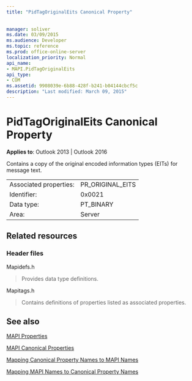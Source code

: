 ```yaml
---
title: "PidTagOriginalEits Canonical Property"
 
 
manager: soliver
ms.date: 03/09/2015
ms.audience: Developer
ms.topic: reference
ms.prod: office-online-server
localization_priority: Normal
api_name:
- MAPI.PidTagOriginalEits
api_type:
- COM
ms.assetid: 9908039e-6b88-428f-b241-b04144cbcf5c
description: "Last modified: March 09, 2015"
---
```


# PidTagOriginalEits Canonical Property

  
  
**Applies to**: Outlook 2013 | Outlook 2016 
  
Contains a copy of the original encoded information types (EITs) for message text.
  
|||
|:-----|:-----|
|Associated properties:  <br/> |PR_ORIGINAL_EITS  <br/> |
|Identifier:  <br/> |0x0021  <br/> |
|Data type:  <br/> |PT_BINARY  <br/> |
|Area:  <br/> |Server  <br/> |
   
## Related resources

### Header files

Mapidefs.h
  
> Provides data type definitions.
    
Mapitags.h
  
> Contains definitions of properties listed as associated properties.
    
## See also



[MAPI Properties](mapi-properties.md)
  
[MAPI Canonical Properties](mapi-canonical-properties.md)
  
[Mapping Canonical Property Names to MAPI Names](mapping-canonical-property-names-to-mapi-names.md)
  
[Mapping MAPI Names to Canonical Property Names](mapping-mapi-names-to-canonical-property-names.md)

